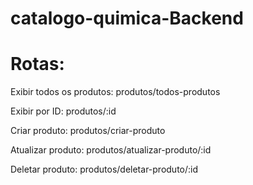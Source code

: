 # catalogo-quimica-Backend

# Rotas:

Exibir todos os produtos:
produtos/todos-produtos

Exibir por ID:
produtos/:id

Criar produto:
produtos/criar-produto

Atualizar produto:
produtos/atualizar-produto/:id

Deletar produto:
produtos/deletar-produto/:id

